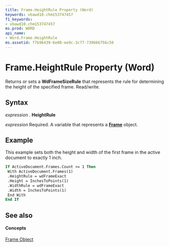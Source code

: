 ```yaml
---
title: Frame.HeightRule Property (Word)
keywords: vbawd10.chm153747457
f1_keywords:
- vbawd10.chm153747457
ms.prod: WORD
api_name:
- Word.Frame.HeightRule
ms.assetid: f7b96439-6e08-ee9c-3c77-739666756c50
---
```



# Frame.HeightRule Property (Word)

Returns or sets a  **WdFrameSizeRule** that represents the rule for determining the height of the specified frame. Read/write.


## Syntax

 _expression_ . **HeightRule**

 _expression_ Required. A variable that represents a **[Frame](frame-object-word.md)** object.


## Example

This example sets both the height and width of the first frame in the active document to exactly 1 inch.


```vb
If ActiveDocument.Frames.Count >= 1 Then 
 With ActiveDocument.Frames(1) 
 .HeightRule = wdFrameExact 
 .Height = InchesToPoints(1) 
 .WidthRule = wdFrameExact 
 .Width = InchesToPoints(1) 
 End With 
End If
```


## See also


#### Concepts


[Frame Object](frame-object-word.md)

